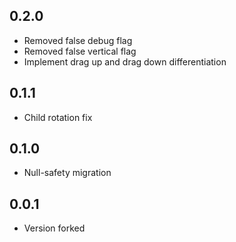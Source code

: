 ## 0.2.0

- Removed false debug flag
- Removed false vertical flag
- Implement drag up and drag down differentiation

## 0.1.1

- Child rotation fix

## 0.1.0

- Null-safety migration

## 0.0.1

- Version forked
